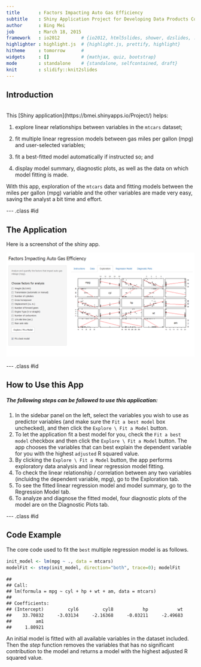 ```yaml
---
title       : Factors Impacting Auto Gas Efficiency
subtitle    : Shiny Application Project for Developing Data Products Course
author      : Bing Mei
job         : March 18, 2015
framework   : io2012        # {io2012, html5slides, shower, dzslides, ...}
highlighter : highlight.js  # {highlight.js, prettify, highlight}
hitheme     : tomorrow      # 
widgets     : []            # {mathjax, quiz, bootstrap}
mode        : standalone    # {standalone, selfcontained, draft}
knit        : slidify::knit2slides
---
```


## Introduction
<br>
This [Shiny application](https://bmei.shinyapps.io/Project/) helps:

1. explore linear relationships between variables in the `mtcars` dataset;

2. fit multiple linear regression models between gas miles per gallon (mpg) and user-selected variables;

3. fit a best-fitted model automatically if instructed so; and

4. display model summary, diagnostic plots, as well as the data on which model fitting is made.

With this app, exploration of the `mtcars` data and fitting models between the miles per gallon (mpg) variable and the other variables are made very easy, saving the analyst a bit time and effort. 

--- .class #id 

## The Application

Here is a screenshot of the shiny app.

<img src="mtcars_app.png" width="1000">

--- .class #id

## How to Use this App

##### The following steps can be followed to use this application:

1. In the sidebar panel on the left, select the variables you wish to use as predictor variables (and make sure the `Fit a best model` box unchecked), and then click the `Explore \ Fit a Model` button.
2. To let the application fit a best model for you, check the `Fit a best model` checkbox and then click
the `Explore \ Fit a Model` button. The app chooses the variables that can best explain the dependent variable for you with the highest `adjusted` R squared value.
3. By clicking the `Explore \ Fit a Model` button, the app performs exploratory data analysis and linear regression model fitting.
4. To check the linear relationship / correlation between any two variables (incluidng the dependent variable, mpg), go to the Exploration tab.
5. To see the fitted linear regression model and model summary, go to the Regression Model tab.
6. To analyze and diagnose the fitted model, four diagnostic plots of the model are on the Diagnostic Plots tab.

--- .class #id

## Code Example

The core code used to fit the `best` multiple regression model is as follows.

```r
init_model <- lm(mpg ~ ., data = mtcars)
modelFit <- step(init_model, direction="both", trace=0); modelFit
```

```
## 
## Call:
## lm(formula = mpg ~ cyl + hp + wt + am, data = mtcars)
## 
## Coefficients:
## (Intercept)         cyl6         cyl8           hp           wt  
##    33.70832     -3.03134     -2.16368     -0.03211     -2.49683  
##         am1  
##     1.80921
```

An initial model is fitted with all available variables in the dataset included.  Then the <em>step</em> function removes the variables that has no significant contribution to the model and returns a model with the highest adjusted R squared value.
